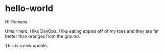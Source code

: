 # hello-world

Hi Humans 

Umair here, I like DevOps.
I like eating apples off of my toes and they are far better than oranges from the ground.

This is a new update.
